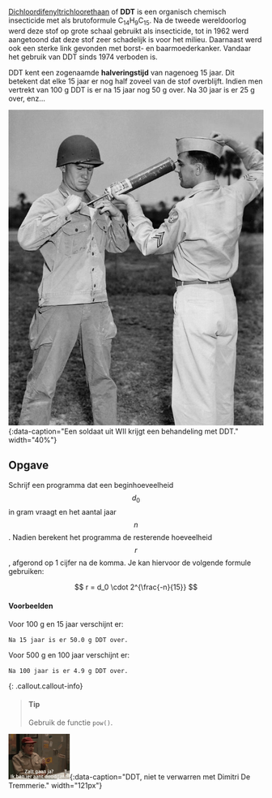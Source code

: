 <a href="https://nl.wikipedia.org/wiki/Dichloordifenyltrichloorethaan" target="_blank">Dichloordifenyltrichloorethaan</a> of **DDT** is een organisch chemisch insecticide met als brutoformule C<sub>14</sub>H<sub>9</sub>C<sub>15</sub>. Na de tweede wereldoorlog werd deze stof op grote schaal gebruikt als insecticide, tot in 1962 werd aangetoond dat deze stof zeer schadelijk is voor het milieu. Daarnaast werd ook een sterke link gevonden met borst- en baarmoederkanker. Vandaar het gebruik van DDT sinds 1974 verboden is. 

DDT kent een zogenaamde **halveringstijd** van nagenoeg 15 jaar. Dit betekent dat elke 15 jaar er nog half zoveel van de stof overblijft. Indien men vertrekt van 100 g DDT is er na 15 jaar nog 50 g over. Na 30 jaar is er 25 g over, enz...

![Een soldaat uit WII krijgt een behandeling met DDT.](media/DDT_WWII_soldier.jpeg "Foto door CDC op Wikimedia."){:data-caption="Een soldaat uit WII krijgt een behandeling met DDT." width="40%"}

## Opgave
Schrijf een programma dat een beginhoeveelheid $$d_0$$ in gram vraagt en het aantal jaar $$n$$. Nadien berekent het programma de resterende hoeveelheid $$r$$, afgerond op 1 cijfer na de komma. Je kan hiervoor de volgende formule gebruiken:

$$
    r = d_0 \cdot 2^{\frac{-n}{15}}
$$

#### Voorbeelden
Voor 100 g en 15 jaar verschijnt er:
```
Na 15 jaar is er 50.0 g DDT over.
```

Voor 500 g en 100 jaar verschijnt er:
```
Na 100 jaar is er 4.9 g DDT over.
```

{: .callout.callout-info}
> #### Tip
> Gebruik de functie `pow()`.

![DDT, niet te verwarren met Dimitri De Tremmerie.](media/fcdk-ddt.gif "DDT, niet te verwarren met Dimitri De Tremmerie."){:data-caption="DDT, niet te verwarren met Dimitri De Tremmerie." width="121px"}